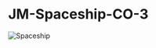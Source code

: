 # JM-Spaceship-CO-3

![Spaceship](https://github.com/Josttin-M/JM-Spaceship-CO-3/assets/136290538/c05daea4-7e51-4a62-b25c-5efca3ced226)
